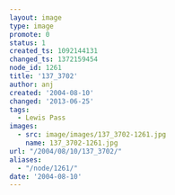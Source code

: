 ```yaml
---
layout: image
type: image
promote: 0
status: 1
created_ts: 1092144131
changed_ts: 1372159454
node_id: 1261
title: '137_3702'
author: anj
created: '2004-08-10'
changed: '2013-06-25'
tags:
  - Lewis Pass
images:
  - src: image/images/137_3702-1261.jpg
    name: 137_3702-1261.jpg
url: "/2004/08/10/137_3702/"
aliases:
  - "/node/1261/"
date: '2004-08-10'
---
```


